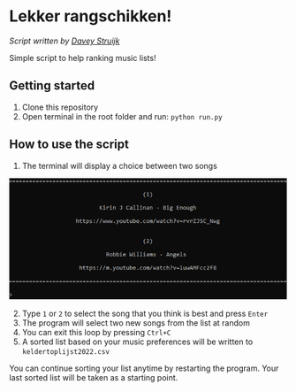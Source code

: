 # Lekker rangschikken!
_Script written by [Davey Struijk](https://github.com/daveystruijk)_

Simple script to help ranking music lists!

## Getting started

1. Clone this repository
2. Open terminal in the root folder and run: `python run.py`

## How to use the script

1. The terminal will display a choice between two songs

![](demo.png)

2. Type `1` or `2` to select the song that you think is best and press `Enter`
3. The program will select two new songs from the list at random
4. You can exit this loop by pressing `Ctrl+C`
5. A sorted list based on your music preferences will be written to `keldertoplijst2022.csv`

You can continue sorting your list anytime by restarting the program. Your last sorted list will be taken as a starting point.
